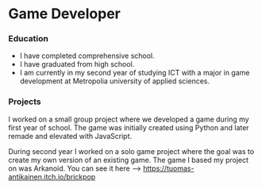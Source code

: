 # Game Developer

### Education
- I have completed comprehensive school.
- I have graduated from high school.
- I am currently in my second year of studying ICT with a major in game development at Metropolia university of applied sciences.

### Projects
I worked on a small group project where we developed a game during my first year of school. The game was initially created using Python and later remade and elevated with JavaScript.

During second year I worked on a solo game project where the goal was to create my own version of an existing game. The game I based my project on was Arkanoid. You can see it here --> https://tuomas-antikainen.itch.io/brickpop
